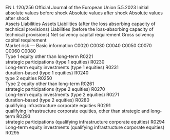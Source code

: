 EN  L 120/256 Official Journal of the European Union 5.5.2023
 Initial absolute values 
before shock  Absolute values after shock  Absolute values after shock  
Assets  Liabilities  Assets  Liabilities (after the 
loss absorbing 
capacity of technical 
provisions)  Liabilities (before the 
loss-absorbing 
capacity of technical 
provisions)  Net solvency 
capital 
requirement  Gross 
solvency 
capital 
requirement  
Market risk — Basic information  C0020  C0030  C0040  C0050  C0070  C0060  C0080  
Type 1 equity other than long-term  R0221  
strategic participations (type 1 equities)  R0230  
Long-term equity investments (type 1 equities)  R0231  
duration-based (type 1 equities)  R0240  
type 2 equities  R0250  
Type 2 equity other than long-term  R0261  
strategic participations (type 2 equities)  R0270  
Long-term equity investments (type 2 equities)  R0271  
duration-based (type 2 equities)  R0280  
qualifying infrastructure corporate equities  R0291  
qualifying infrastructure corporate equities, other than 
strategic and long-term  R0293  
strategic participations (qualifying infrastructure corporate 
equities)  R0294  
Long-term equity investments (qualifying infrastructure 
corporate equities)  R0295